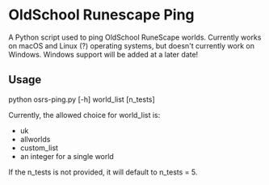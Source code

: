 # OldSchool Runescape Ping 

A Python script used to ping OldSchool RuneScape worlds. Currently works on macOS 
and Linux (?) operating systems, but doesn't currently work on Windows. Windows 
support will be added at a later date!

## Usage

python osrs-ping.py [-h] world_list [n_tests]

Currently, the allowed choice for world_list is:

* uk
* allworlds
* custom_list
* an integer for a single world

If the n_tests is not provided, it will default to n_tests = 5.
